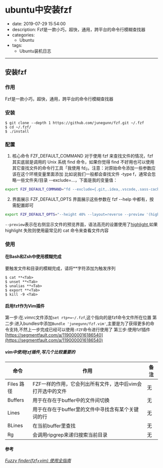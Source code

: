 #   ubuntu中安装fzf
+ date: 2019-07-29 15:54:00
+ description: Fzf是一款小巧，超快，通用，跨平台的命令行模糊查找器
+ categories:
  - Ubuntu
+ tags:
  - Ubuntu装机日志
---
##  安装fzf
### 作用
Fzf是一款小巧，超快，通用，跨平台的命令行模糊查找器
### 安装
```
$ git clone --depth 1 https://github.com/junegunn/fzf.git ~/.fzf
$ cd ~/.fzf/
$ ./install
```

### 配置
1.  核心命令 FZF_DEFAULT_COMMAND
对于使用 fzf 来查找文件的情况，fzf 其实底层是调用的 Unix 系统 find 命令，如果你觉得 find 不好用也可以使用其它查找文件的命令行工具「我使用 fd」。注意：对原始命令添加一些参数应该在这个环境变量里面添加
比如说我们一般都会查找文件 -type f，通常会忽略一些文件夹/目录 --exclude=...，下面是我的变量值：
```bash
export FZF_DEFAULT_COMMAND="fd --exclude={.git,.idea,.vscode,.sass-cache,node_modules,build} --type f"
```
2.  界面展示 FZF_DEFAULT_OPTS
界面展示这些参数在 fzf --help 中都有，按需配置即可
```bash
export FZF_DEFAULT_OPTS="--height 40% --layout=reverse --preview '(highlight -O ansi {} || cat {}) 2> /dev/null | head -500'"
```
`--preview`表示在右侧显示文件的预览界面，语法高亮的设置使用了[highlight](http://www.andre-simon.de/doku/highlight/en/install.php),如果 highlight 失败则使用最常见的 cat 命令来查看文件内容

### 使用
####    在Bash和Zsh中使用模糊完成
要触发文件和目录的模糊完成，请将**字符添加为触发序列
```
$ cat **<Tab>
$ unset **<Tab>
$ unalias **<Tab>
$ export **<Tab>
$ kill -9 <Tab>
```
####    启用fzf作为Vim插件
第一步:在.vimrc文件添加`set rtp+=~/.fzf`,这个指向的是fzf命令文件所在位置
第二步:进入bundles中添加`Bundle 'junegunn/fzf.vim'`,主要是为了获得更多的命令支持,不然上一步完成已经可以使用`:FZF`命令进行使用了
第三步:使用fzf插件[https://segmentfault.com/a/1190000016186540](https://segmentfault.com/a/1190000016186540)

#####   vim中使用fzf插件,写几个比较重要的
| 命令 | 作用 | 备注 |
| -------- | -------- | -------- |
| Files 路径 | FZF一样的作用，它会列出所有文件，选中后vim会打开选中的文件 | 无 |
| Buffers | 用于在存在于buffer中的文件间切换 | 无 |
| Lines <keyword> | 用于在存在于buffer里的文件中寻找含有某个关键词的行 | 无 |
| BLines <keyword> |  在当前buffer里查找 | 无 |
| Rg <keyword> | 会调用ripgrep来递归搜索当前目录 | 无 |

#### 参考
[_Fuzzy finder(fzf+vim) 使用全指南_](https://keelii.com/2018/08/12/fuzzy-finder-full-guide/)


